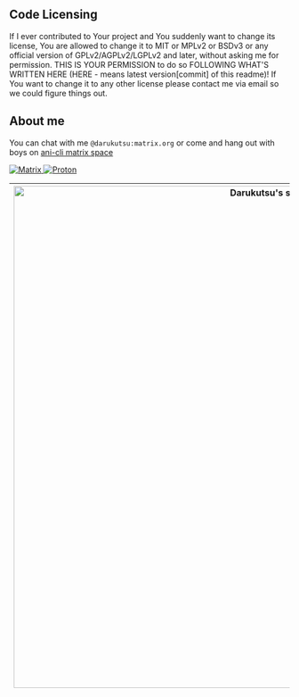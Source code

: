 ## Code Licensing
If I ever contributed to Your project and You suddenly want to change its license, You are allowed to change it to MIT or MPLv2 or BSDv3 or any official version of GPLv2/AGPLv2/LGPLv2 and later, without asking me for permission. THIS IS YOUR PERMISSION to do so FOLLOWING WHAT'S WRITTEN HERE (HERE - means latest version[commit] of this readme)! If You want to change it to any other license please contact me via email so we could figure things out.

## About me
You can chat with me `@darukutsu:matrix.org` or come and hang out with boys on [ani-cli matrix space](https://github.com/pystardust/ani-cli/blob/master/matrix.md)


<p align="left">
  <a href="https://matrix.to/#/@darukutsu:matrix.org"> <img alt="Matrix" title="Chat with me on Matrix" src="https://img.shields.io/badge/Matrix-000000?style=for-the-badge&logo=matrix&logoColor=white"/> </a>
  <a href="mailto:darupeter@proton.me"> <img alt="Proton" title="Email me" src="https://img.shields.io/badge/Proton-6c4aff?style=for-the-badge&logo=proton&logoColor=white"/> </a>
</p>

| <img align="center" width=900 src="https://github-readme-stats.vercel.app/api?username=darukutsu&show=reviews,discussions_started,discussions_answered,prs_merged&include_all_commits=true&show_icons=true&theme=transparent&bg_color=00000000&hide_border=true" alt="Darukutsu's stats" /> | <a href="https://github.com/darukutsu/dotfiles"><img align="left" src="https://github-readme-stats.vercel.app/api/pin/?username=darukutsu&repo=dotfiles&theme=transparent&hide_border=true" alt="dotfiles" /></a> <img align="left" src="https://github-readme-stats.vercel.app/api/top-langs/?username=darukutsu&size_weight=0.5&count_weight=0.5&layout=compact&langs_count=10&hide=css,javascript,html&exclude_repo=Zonos&theme=transparent&hide_border=true" alt="programming langs" /> |
| -- | -- |

<!--
badges https://shields.io
icons picked from https://simpleicons.org
https://github.com/anuraghazra/github-readme-stats


<table>
    <tbody>
        <tr>
            <td rowspan=2>
                ![Darukutsu's GitHub stats](https://github-readme-stats.vercel.app/api?username=darukutsu&show=reviews,discussions_started,discussions_answered,prs_merged&include_all_commits=true&show_icons=true&theme=transparent&bg_color=00000000)
            </td>
            <td rowspan=1>
                [![Dotfiles](https://github-readme-stats.vercel.app/api/pin/?username=darukutsu&repo=dotfiles)](https://github.com/darukutsu/dotfiles)
            </td>
        </tr>
        <tr>           
            <td rowspan=1>
                ![Top Langs](https://github-readme-stats.vercel.app/api/top-langs/?username=darukutsu&size_weight=0.5&count_weight=0.5&layout=compact&langs_count=10&hide=css,javascript,html&exclude_repo=Zonos)
            </td>
        </tr>
    </tbody>
</table>
-->
